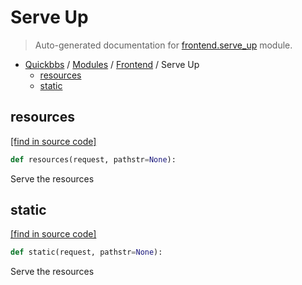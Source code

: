 # Serve Up

> Auto-generated documentation for [frontend.serve_up](blob/master/frontend/serve_up.py) module.

- [Quickbbs](../README.md#quickbbs-index) / [Modules](../MODULES.md#quickbbs-modules) / [Frontend](index.md#frontend) / Serve Up
    - [resources](#resources)
    - [static](#static)

## resources

[[find in source code]](blob/master/frontend/serve_up.py#L6)

```python
def resources(request, pathstr=None):
```

Serve the resources

## static

[[find in source code]](blob/master/frontend/serve_up.py#L24)

```python
def static(request, pathstr=None):
```

Serve the resources
